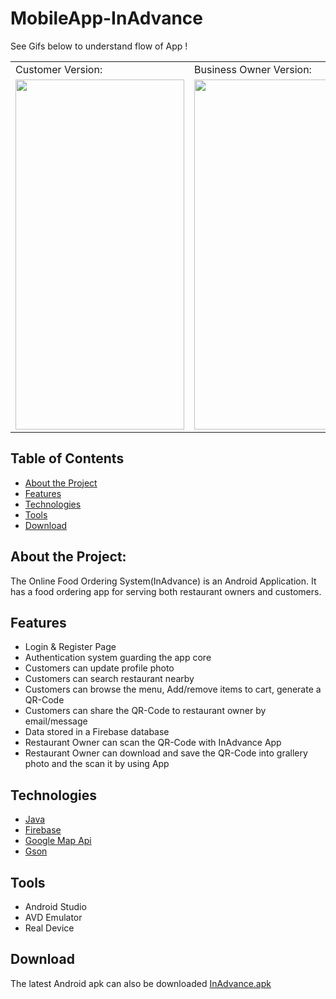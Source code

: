 # MobileApp-InAdvance

See Gifs below to understand flow of App !
<table>
  <tr>
    <td> Customer Version: </td>
     <td>Business Owner Version: </td>
  </tr>
  <tr style="align:center">
    <td> <img src="signinAsCustomer.gif" width=270 height=560></td>
    <td><img src="signinAsBusiness.gif" width=270 height=560></td>
  </tr>
 </table>
 
## Table of Contents
* [About the Project](#about-the-project)
* [Features](#features)
* [Technologies](#technologies)
* [Tools](#tools)
* [Download](#download)

## About the Project:
The Online Food Ordering System(InAdvance) is an Android Application. It has a food ordering app for serving both restaurant owners and customers.


## Features
- Login & Register Page
- Authentication system guarding the app core
- Customers can update profile photo
- Customers can search restaurant nearby
- Customers can browse the menu, Add/remove items to cart, generate a QR-Code
- Customers can share the QR-Code to restaurant owner by email/message
- Data stored in a Firebase database
- Restaurant Owner can scan the QR-Code with InAdvance App
- Restaurant Owner can download and save the QR-Code into grallery photo and the scan it by using App 


## Technologies
  - [Java](https://go.java/?intcmp=gojava-banner-java-com) 
  - [Firebase](https://firebase.google.com/) 
  - [Google Map Api](https://developers.google.com/maps/documentation/android-sdk/current-place-tutorial)
  - [Gson](https://github.com/google/gson)

## Tools
  - Android Studio
  - AVD Emulator
  - Real Device

## Download
The latest Android apk can also be downloaded [InAdvance.apk](https://github.com/linlj333/MobileApp-InAdvance/blob/master/InAdvance.apk)




